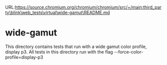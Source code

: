 URL:https://source.chromium.org/chromium/chromium/src/+/main:third_party\blink\web_tests\virtual\wide-gamut\README.md
# wide-gamut

This directory contains tests that run with a wide gamut color profile, display p3.
All tests in this directory run with the flag --force-color-profile=display-p3
